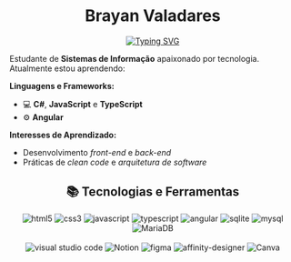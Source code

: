<h1 align="center"; color=>Brayan Valadares</h1>
<div align="center">
  <a href="https://git.io/typing-svg"><img src="https://readme-typing-svg.demolab.com?font=Lato&weight=500&duration=2500&pause=1000&color=FFFFFF&center=true&vCenter=true&width=435&lines=%3C%F0%9F%91%BE%3E+Javascript%2C+typescript%2C+HTML%2FCSS;%3C%F0%9F%94%A7%3E+Angular;%3C%F0%9F%8E%B2%3E+MySQL%2C+SQLite+e+MariaDB;%3C%F0%9F%A7%A9%3E+VS+Code%2C+Figma+e+Notion" alt="Typing SVG" /></a>
</div>
<div>
  <p>
    Estudante de <strong>Sistemas de Informação</strong> apaixonado por tecnologia. Atualmente estou aprendendo:
  </p>
  <strong>Linguagens e Frameworks:</strong>
  <ul>
    <li>💻 <strong>C#</strong>, <strong>JavaScript</strong> e <strong>TypeScript</strong></li>
    <li>⚙️ <strong>Angular</strong></li>
  </ul>
  <strong>Interesses de Aprendizado:</strong>
  <ul>
    <li>Desenvolvimento <i>front-end</i> e <i>back-end</i></li>
    <li>Práticas de <i>clean code</i> e <i>arquitetura de software</i></li>
  </ul>
</div>

<div align="center">
  <h2>📚 Tecnologias e Ferramentas</h2>
  <img src="https://img.shields.io/badge/HTML5-E34F26?style=for-the-badge&logo=html5&logoColor=white" alt="html5">
  <img src="https://img.shields.io/badge/CSS3-1572B6?style=for-the-badge&logo=css3&logoColor=white" alt="css3">
  <img src="https://img.shields.io/badge/JavaScript-F7DF1E?style=for-the-badge&logo=javascript&logoColor=black" alt="javascript" />
  <img src="https://img.shields.io/badge/TypeScript-007ACC?style=for-the-badge&logo=typescript&logoColor=white" alt="typescript" />
  <img src="https://img.shields.io/badge/Angular-DD0031?style=for-the-badge&logo=angular&logoColor=white" alt="angular" />
  <img src="https://img.shields.io/badge/SQLite-07405E?style=for-the-badge&logo=sqlite&logoColor=white" alt="sqlite" />
  <img src="https://img.shields.io/badge/MySQL-00000F?style=for-the-badge&logo=mysql&logoColor=white" alt="mysql" />
  <img src="https://img.shields.io/badge/MariaDB-003545?style=for-the-badge&logo=mariadb&logoColor=white" alt="MariaDB">
  <br/>
  <br/>
  
  <img src="https://img.shields.io/badge/Visual_Studio_Code-0078D7?style=for-the-badge&logo=visual-studio-code&logoColor=white" alt="visual studio code">
  <img src="https://img.shields.io/badge/Notion-000000?style=for-the-badge&logo=notion&logoColor=white" alt="Notion">
  <img src="https://img.shields.io/badge/Figma-4D4D4D?style=for-the-badge&logo=figma&logoColor=white" alt="figma">
  <img src="https://img.shields.io/badge/affinity_designer-%231B72BE.svg?style=for-the-badge&logo=affinity-designer&logoColor=white" alt="affinity-designer">
  <img src="https://img.shields.io/badge/Canva-%2300C4CC.svg?&style=for-the-badge&logo=Canva&logoColor=white" alt="Canva">

